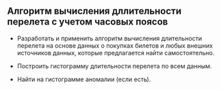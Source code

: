 ## Алгоритм вычисления дллительности перелета с учетом часовых поясов


- Разработать и применить алгоритм вычисления длительности перелета на основе данных о покупках билетов и любых внешних источников данных, которые предлагается найти самостоятельно.

- Построить гистограмму длительности перелета по всем данным.

- Найти на гистограмме аномалии (если есть).

